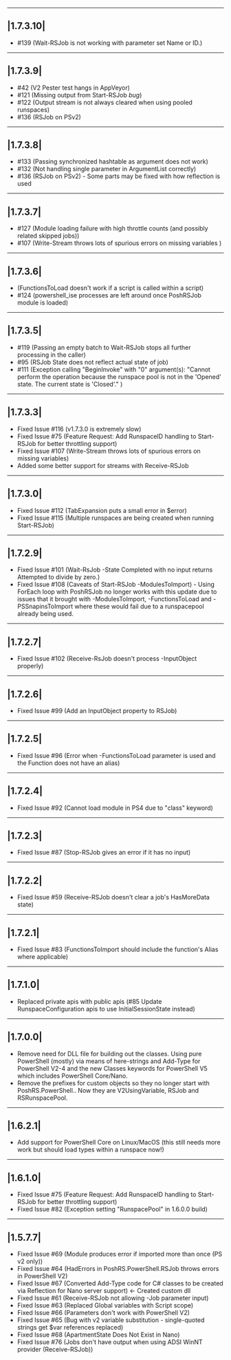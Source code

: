 ---------
|1.7.3.10|
---------
* #139 (Wait-RSJob is not working with parameter set Name or ID.)

---------
|1.7.3.9|
---------
* #42 (V2 Pester test hangs in AppVeyor)
* #121 (Missing output from Start-RSJob *bug*)
* #122 (Output stream is not always cleared when using pooled runspaces)
* #136 (RSJob on PSv2)

---------
|1.7.3.8|
---------
* #133 (Passing synchronized hashtable as argument does not work)
* #132 (Not handling single parameter in ArgumentList correctly)
* #136 (RSJob on PSv2) - Some parts may be fixed with how reflection is used

---------
|1.7.3.7|
---------
* #127 (Module loading failure with high throttle counts (and possibly related skipped jobs))
* #107 (Write-Stream throws lots of spurious errors on missing variables )

---------
|1.7.3.6|
---------
* (FunctionsToLoad doesn't work if a script is called within a script)
* #124 (powershell_ise processes are left around once PoshRSJob module is loaded)

---------
|1.7.3.5|
---------
* #119 (Passing an empty batch to Wait-RSJob stops all further processing in the caller)
* #95 (RSJob State does not reflect actual state of job)
* #111 (Exception calling "BeginInvoke" with "0" argument(s): "Cannot perform the operation because the runspace pool is not in the 'Opened' state. The current state is 'Closed'." )

---------
|1.7.3.3|
---------
* Fixed Issue #116 (v1.7.3.0 is extremely slow)
* Fixed Issue #75 (Feature Request: Add RunspaceID handling to Start-RSJob for better throttling support)
* Fixed Issue #107 (Write-Stream throws lots of spurious errors on missing variables)
* Added some better support for streams with Receive-RSJob

---------
|1.7.3.0|
---------
* Fixed Issue #112 (TabExpansion puts a small error in $error)
* Fixed Issue #115 (Multiple runspaces are being created when running Start-RSJob)

---------
|1.7.2.9|
---------
* Fixed Issue #101 (Wait-RsJob -State Completed with no input returns Attempted to divide by zero.)
* Fixed Issue #108 (Caveats of Start-RSJob -ModulesToImport) - Using ForEach loop with PoshRSJob no longer works with this update due to issues that it brought with -ModulesToImport, -FunctionsToLoad and -PSSnapinsToImport where these would fail due to a runspacepool already being used.

---------
|1.7.2.7|
---------
* Fixed Issue #102 (Receive-RsJob doesn't process -InputObject properly)

---------
|1.7.2.6|
---------
* Fixed Issue #99 (Add an InputObject property to RSJob)

---------
|1.7.2.5|
---------
* Fixed Issue #96 (Error when -FunctionsToLoad parameter is used and the Function does not have an alias)

---------
|1.7.2.4|
---------
* Fixed Issue #92 (Cannot load module in PS4 due to "class" keyword)


---------
|1.7.2.3|
---------
* Fixed Issue #87 (Stop-RSJob gives an error if it has no input)

---------
|1.7.2.2|
---------
* Fixed Issue #59 (Receive-RSJob doesn't clear a job's HasMoreData state)

---------
|1.7.2.1|
---------
* Fixed Issue #83 (FunctionsToImport should include the function's Alias where applicable)


---------
|1.7.1.0|
---------
* Replaced private apis with public apis (#85 Update RunspaceConfiguration apis to use InitialSessionState instead)

---------
|1.7.0.0|
---------
* Remove need for DLL file for building out the classes. Using pure PowerShell (mostly) via means of here-strings and Add-Type for PowerShell V2-4 and the new Classes keywords for PowerShell V5 which includes PowerShell Core/Nano.
* Remove the prefixes for custom objects so they no longer start with PoshRS.PowerShell.. Now they are V2UsingVariable, RSJob and RSRunspacePool.

---------
|1.6.2.1|
---------
* Add support for PowerShell Core on Linux/MacOS (this still needs more work but should load types within a runspace now!)

---------
|1.6.1.0|
---------
* Fixed Issue #75 (Feature Request: Add RunspaceID handling to Start-RSJob for better throttling support)
* Fixed Issue #82 (Exception setting "RunspacePool" in 1.6.0.0 build)

---------
|1.5.7.7|
---------
* Fixed Issue #69 (Module produces error if imported more than once (PS v2 only))
* Fixed Issue #64 (HadErrors in PoshRS.PowerShell.RSJob throws errors in PowerShell V2)
* Fixed Issue #67 (Converted Add-Type code for C# classes to be created via Reflection for Nano server support) <- Created custom dll
* Fixed Issue #61 (Receive-RSJob not allowing -Job parameter input)
* Fixed Issue #63 (Replaced Global variables with Script scope)
* Fixed Issue #66 (Parameters don't work with PowerShell V2)
* Fixed Issue #65 (Bug with v2 variable substitution - single-quoted strings get $var references replaced)
* Fixed Issue #68 (ApartmentState Does Not Exist in Nano)
* Fixed Issue #76 (Jobs don't have output when using ADSI WinNT provider (Receive-RSJob))
